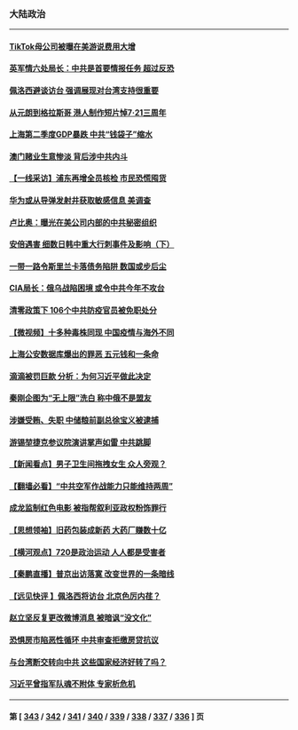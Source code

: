 ### 大陆政治
---
#### [TikTok母公司被曝在美游说费用大增](../../pages/ncid277/n13786384.md) 
#### [英军情六处局长：中共是首要情报任务 超过反恐](../../pages/ncid277/n13786328.md) 
#### [佩洛西避谈访台 强调展现对台湾支持很重要](../../pages/ncid277/n13786329.md) 
#### [从元朗到格拉斯哥 港人制作短片悼7‧21三周年](../../pages/ncid277/n13786352.md) 
#### [上海第二季度GDP暴跌 中共“钱袋子”缩水](../../pages/ncid277/n13786332.md) 
#### [澳门赌业生意惨淡 背后涉中共内斗](../../pages/ncid277/n13786321.md) 
#### [【一线采访】浦东再增全员核检 市民恐慌囤货](../../pages/ncid277/n13786305.md) 
#### [华为或从导弹发射井获取敏感信息 美调查](../../pages/ncid277/n13786198.md) 
#### [卢比奥：曝光在美公司内部的中共秘密组织](../../pages/ncid277/n13786308.md) 
#### [安倍遇害 细数日韩中重大行刺事件及影响（下）](../../pages/ncid277/n13786289.md) 
#### [一带一路令斯里兰卡落债务陷阱 数国或步后尘](../../pages/ncid277/n13786290.md) 
#### [CIA局长：俄乌战陷困境 或令中共今年不攻台](../../pages/ncid277/n13786225.md) 
#### [清零政策下 106个中共防疫官员被免职处分](../../pages/ncid277/n13786097.md) 
#### [【微视频】十多种毒株同现 中国疫情与海外不同](../../pages/ncid277/n13786174.md) 
#### [上海公安数据库爆出的罪恶 五元钱和一条命](../../pages/ncid277/n13785512.md) 
#### [滴滴被罚巨款 分析：为何习近平做此决定](../../pages/ncid277/n13786090.md) 
#### [秦刚企图为“无上限”洗白 称中俄不是盟友](../../pages/ncid277/n13785999.md) 
#### [涉嫌受贿、失职 中储粮前副总徐宝义被逮捕](../../pages/ncid277/n13785986.md) 
#### [游锡堃捷克参议院演讲掌声如雷 中共跳脚](../../pages/ncid277/n13785768.md) 
#### [【新闻看点】男子卫生间拖拽女生 众人旁观？](../../pages/ncid277/n13785602.md) 
#### [【翻墙必看】“中共空军作战能力只能维持两周”](../../pages/ncid277/n13785772.md) 
#### [成龙监制红色电影 被指帮叙利亚政权粉饰罪行](../../pages/ncid277/n13785624.md) 
#### [【思想领袖】旧药包装成新药 大药厂赚数十亿](../../pages/ncid277/n13771487.md) 
#### [【横河观点】720是政治运动 人人都是受害者](../../pages/ncid277/n13785657.md) 
#### [【秦鹏直播】普京出访落寞 改变世界的一条暗线](../../pages/ncid277/n13785653.md) 
#### [【远见快评 】佩洛西将访台 北京色厉内荏？](../../pages/ncid277/n13785617.md) 
#### [赵立坚反复更改微博消息 被暗讽“没文化”](../../pages/ncid277/n13785585.md) 
#### [恐惧房市陷恶性循环 中共审查拒缴房贷抗议](../../pages/ncid277/n13785557.md) 
#### [与台湾断交转向中共 这些国家经济好转了吗？](../../pages/ncid277/n13785465.md) 
#### [习近平曾指军队魂不附体 专家析危机](../../pages/ncid277/n13785453.md) 

---
#### 第 [ [343](./343.md) / [342](./342.md) / [341](./341.md) / [340](./340.md) / [339](./339.md) / [338](./338.md) / [337](./337.md) / [336](./336.md) ] 页
